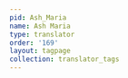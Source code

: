 ```yaml
---
pid: Ash_Maria
name: Ash Maria
type: translator
order: '169'
layout: tagpage
collection: translator_tags
---
```

